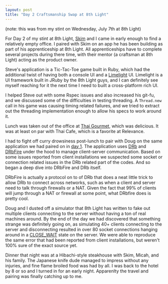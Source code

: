 ```yaml
---
layout: post
title: "Day 2 Craftsmanship Swap at 8th Light"
---
```


(note: this was from my stint on Wednesday, July 7th at 8th Light)

For Day 2 of my stint at 8th Light, [Skim](http://twitter.com/skim "") and I came in early enough to find a relatively empty office.  I paired with Skim on an app he has been building as part of his apprenticeship at 8th Light.  All apprenticeships have to complete several projects during there time, with their mentor (a craftsman at 8th Light) acting as the product owner.

Steve's application is a Tic-Tac-Toe game built in Ruby, which had the additional twist of having both a console UI and a [Limelight](http://limelight.8thlight.com/main/sparkle) UI.  Limelight is a UI framework built in JRuby by the 8th Light guys, and I can definitely see myself reaching for it the next time I need to built a cross-platform rich UI.

I helped Steve out with some Rspec issues and also increased his git-fu, and we discussed some of the difficulties in testing threading.  A `Thread.new` call in his game was causing timing related failures, and we tried to extract out the threading implementation enough to allow his specs to work around it.

Lunch was taken out of the office at [Thai Gourmet](http://www.yelp.com/biz/thai-gourmet-libertyville), which was delicious.  It was at least on par with Thai Cafe, which is a favorite at Relevance.

I had to fight off curry drowsiness post-lunch to pair with Doug on the same application we had paired on in [day 1]("http://robsanheim.com/2010/07/08/day-1-craftsmanship-swap-at-8th-light/").  The application uses [DRb](http://ruby-doc.org/core/classes/DRb.html) and [DRbFire](http://drbfire.rubyforge.org/classes/DRbFire.html) under the hood to manage client-server communication.  Based on some issues reported from client installations we suspected some socket or connection related issues in the DRb related part of the codes.  And so began a deep dive into DRbFire and DRb itself.

DRbFire is actually a protocol on to of DRb that does a neat little trick to allow DRb to connect across networks, such as when a client and server need to talk through firewalls or a NAT.  Given the fact that 99% of clients will jump through a NAT or firewall at some point, what DRbfire does is pretty cool.

Doug and I dusted off a simulator that 8th Light has written to fake out multiple clients connecting to the server without having a ton of real machines around.  By the end of the day we had discovered that something strange was definitely going on, as simulating 40+ clients connecting to the server and disconnecting resulted in over 80 socket connections hanging around in a [CLOSE_WAIT](http://blogs.technet.com/b/janelewis/archive/2010/03/09/explaining-close-wait.aspx) state on the server.  We were able to reproduce the same error that had been reported from client installations, but weren't 100% sure of the exact source yet.

Dinner that night was at a Hibachi-style steakhouse with Skim, Micah, and his family.  The Japanese knife dude managed to impress without any injuries, and fine flame broiled food was had by all.  I was back to the hotel by 8 or so and I turned in for an early night.  Apparenlty the travel and pairing was finally catching up to me.